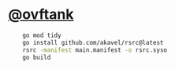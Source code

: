 # [@ovftank](https://t.me/ovftank)

```bash
    go mod tidy
    go install github.com/akavel/rsrc@latest
    rsrc -manifest main.manifest -o rsrc.syso
    go build
```
